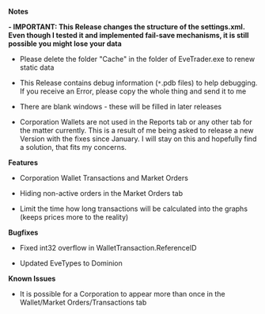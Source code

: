 **Notes**

**- IMPORTANT: This Release changes the structure of the settings.xml. Even though I tested it and implemented fail-save mechanisms, it is still possible you might lose your data**

- Please delete the folder "Cache" in the folder of EveTrader.exe to renew static data

- This Release contains debug information (`*`.pdb files) to help debugging. If you receive an Error, please copy the whole thing and send it to me

- There are blank windows - these will be filled in later releases

- Corporation Wallets are not used in the Reports tab or any other tab for the matter currently. This is a result of me being asked to release a new Version with the fixes since January. I will stay on this and hopefully find a solution, that fits my concerns.

**Features**

- Corporation Wallet Transactions and Market Orders

- Hiding non-active orders in the Market Orders tab

- Limit the time how long transactions will be calculated into the graphs (keeps prices more to the reality)

**Bugfixes**

- Fixed int32 overflow in WalletTransaction.ReferenceID

- Updated EveTypes to Dominion

**Known Issues**

- It is possible for a Corporation to appear more than once in the Wallet/Market Orders/Transactions tab